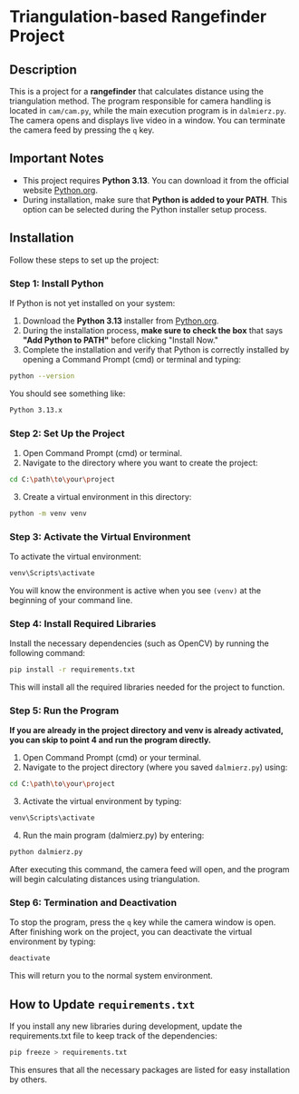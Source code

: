 # Triangulation-based Rangefinder Project

## Description

This is a project for a **rangefinder** that calculates distance using the triangulation method. The program responsible for camera handling is located in `cam/cam.py`, while the main execution program is in `dalmierz.py`. The camera opens and displays live video in a window. You can terminate the camera feed by pressing the `q` key.

## Important Notes

- This project requires **Python 3.13**. You can download it from the official website [Python.org](https://www.python.org/downloads/).
- During installation, make sure that **Python is added to your PATH**. This option can be selected during the Python installer setup process.

## Installation

Follow these steps to set up the project:

### Step 1: Install Python

If Python is not yet installed on your system:
1. Download the **Python 3.13** installer from [Python.org](https://www.python.org/downloads/).
2. During the installation process, **make sure to check the box** that says **"Add Python to PATH"** before clicking "Install Now."
3. Complete the installation and verify that Python is correctly installed by opening a Command Prompt (cmd) or terminal and typing:

```bash
python --version
```

You should see something like:

```bash
Python 3.13.x
```

### Step 2: Set Up the Project

1. Open Command Prompt (cmd) or terminal.
2. Navigate to the directory where you want to create the project:

```bash
cd C:\path\to\your\project
```

3. Create a virtual environment in this directory:

```bash
python -m venv venv
```

### Step 3: Activate the Virtual Environment

To activate the virtual environment:

```bash
venv\Scripts\activate
```

You will know the environment is active when you see `(venv)` at the beginning of your command line.

### Step 4: Install Required Libraries

Install the necessary dependencies (such as OpenCV) by running the following command:

```bash
pip install -r requirements.txt
```

This will install all the required libraries needed for the project to function.

### Step 5: Run the Program

**If you are already in the project directory and venv is already activated, you can skip to point 4 and run the program directly.**

1. Open Command Prompt (cmd) or your terminal.
2. Navigate to the project directory (where you saved `dalmierz.py`) using:

```bash
cd C:\path\to\your\project
```

3. Activate the virtual environment by typing:

```bash
venv\Scripts\activate
```

4. Run the main program (dalmierz.py) by entering:

```bash
python dalmierz.py
```

After executing this command, the camera feed will open, and the program will begin calculating distances using triangulation.

### Step 6: Termination and Deactivation

To stop the program, press the `q` key while the camera window is open. After finishing work on the project, you can deactivate the virtual environment by typing:

```bash
deactivate
```

This will return you to the normal system environment.

## How to Update `requirements.txt`

If you install any new libraries during development, update the requirements.txt file to keep track of the dependencies:

```bash
pip freeze > requirements.txt
```
This ensures that all the necessary packages are listed for easy installation by others.
